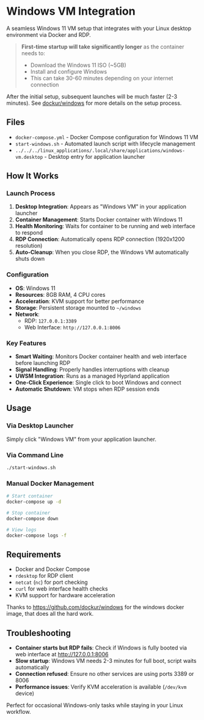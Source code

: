 # Windows VM Integration

A seamless Windows 11 VM setup that integrates with your Linux desktop environment via Docker and RDP.

> **First-time startup will take significantly longer** as the container needs to:
> - Download the Windows 11 ISO (~5GB)
> - Install and configure Windows
> - This can take 30-60 minutes depending on your internet connection

After the initial setup, subsequent launches will be much faster (2-3 minutes). See [dockur/windows](https://github.com/dockur/windows) for more details on the setup process.

## Files

- `docker-compose.yml` - Docker Compose configuration for Windows 11 VM
- `start-windows.sh` - Automated launch script with lifecycle management
- `../../../linux_applications/.local/share/applications/windows-vm.desktop` - Desktop entry for application launcher

## How It Works

### Launch Process
1. **Desktop Integration**: Appears as "Windows VM" in your application launcher
2. **Container Management**: Starts Docker container with Windows 11
3. **Health Monitoring**: Waits for container to be running and web interface to respond
4. **RDP Connection**: Automatically opens RDP connection (1920x1200 resolution)
5. **Auto-Cleanup**: When you close RDP, the Windows VM automatically shuts down

### Configuration
- **OS**: Windows 11
- **Resources**: 8GB RAM, 4 CPU cores
- **Acceleration**: KVM support for better performance
- **Storage**: Persistent storage mounted to `~/windows`
- **Network**: 
  - RDP: `127.0.0.1:3389`
  - Web Interface: `http://127.0.0.1:8006`

### Key Features
- **Smart Waiting**: Monitors Docker container health and web interface before launching RDP
- **Signal Handling**: Properly handles interruptions with cleanup
- **UWSM Integration**: Runs as a managed Hyprland application
- **One-Click Experience**: Single click to boot Windows and connect
- **Automatic Shutdown**: VM stops when RDP session ends

## Usage

### Via Desktop Launcher
Simply click "Windows VM" from your application launcher.

### Via Command Line
```bash
./start-windows.sh
```

### Manual Docker Management
```bash
# Start container
docker-compose up -d

# Stop container  
docker-compose down

# View logs
docker-compose logs -f
```

## Requirements

- Docker and Docker Compose
- `rdesktop` for RDP client
- `netcat` (`nc`) for port checking
- `curl` for web interface health checks
- KVM support for hardware acceleration

Thanks to https://github.com/dockur/windows for the windows docker image, that does all the hard work.

## Troubleshooting

- **Container starts but RDP fails**: Check if Windows is fully booted via web interface at http://127.0.0.1:8006
- **Slow startup**: Windows VM needs 2-3 minutes for full boot, script waits automatically
- **Connection refused**: Ensure no other services are using ports 3389 or 8006
- **Performance issues**: Verify KVM acceleration is available (`/dev/kvm` device)

Perfect for occasional Windows-only tasks while staying in your Linux workflow.
